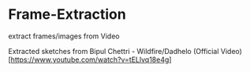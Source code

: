 # Frame-Extraction
extract frames/images from Video

Extracted sketches from Bipul Chettri - Wildfire/Dadhelo (Official Video) [https://www.youtube.com/watch?v=tELlvq18e4g]
